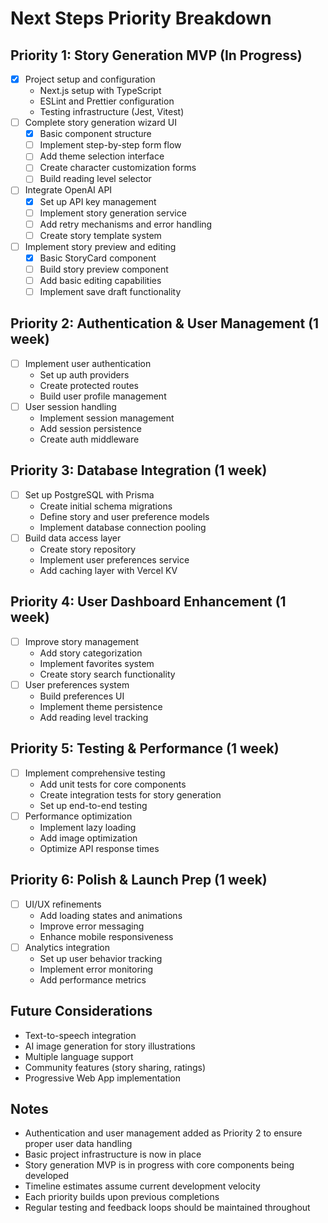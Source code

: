 # Next Steps Priority Breakdown

## Priority 1: Story Generation MVP (In Progress)
- [x] Project setup and configuration
  - Next.js setup with TypeScript
  - ESLint and Prettier configuration
  - Testing infrastructure (Jest, Vitest)
- [ ] Complete story generation wizard UI
  - [x] Basic component structure
  - [ ] Implement step-by-step form flow
  - [ ] Add theme selection interface
  - [ ] Create character customization forms
  - [ ] Build reading level selector
- [ ] Integrate OpenAI API
  - [x] Set up API key management
  - [ ] Implement story generation service
  - [ ] Add retry mechanisms and error handling
  - [ ] Create story template system
- [ ] Implement story preview and editing
  - [x] Basic StoryCard component
  - [ ] Build story preview component
  - [ ] Add basic editing capabilities
  - [ ] Implement save draft functionality

## Priority 2: Authentication & User Management (1 week)
- [ ] Implement user authentication
  - Set up auth providers
  - Create protected routes
  - Build user profile management
- [ ] User session handling
  - Implement session management
  - Add session persistence
  - Create auth middleware

## Priority 3: Database Integration (1 week)
- [ ] Set up PostgreSQL with Prisma
  - Create initial schema migrations
  - Define story and user preference models
  - Implement database connection pooling
- [ ] Build data access layer
  - Create story repository
  - Implement user preferences service
  - Add caching layer with Vercel KV

## Priority 4: User Dashboard Enhancement (1 week)
- [ ] Improve story management
  - Add story categorization
  - Implement favorites system
  - Create story search functionality
- [ ] User preferences system
  - Build preferences UI
  - Implement theme persistence
  - Add reading level tracking

## Priority 5: Testing & Performance (1 week)
- [ ] Implement comprehensive testing
  - Add unit tests for core components
  - Create integration tests for story generation
  - Set up end-to-end testing
- [ ] Performance optimization
  - Implement lazy loading
  - Add image optimization
  - Optimize API response times

## Priority 6: Polish & Launch Prep (1 week)
- [ ] UI/UX refinements
  - Add loading states and animations
  - Improve error messaging
  - Enhance mobile responsiveness
- [ ] Analytics integration
  - Set up user behavior tracking
  - Implement error monitoring
  - Add performance metrics

## Future Considerations
- Text-to-speech integration
- AI image generation for story illustrations
- Multiple language support
- Community features (story sharing, ratings)
- Progressive Web App implementation

## Notes
- Authentication and user management added as Priority 2 to ensure proper user data handling
- Basic project infrastructure is now in place
- Story generation MVP is in progress with core components being developed
- Timeline estimates assume current development velocity
- Each priority builds upon previous completions
- Regular testing and feedback loops should be maintained throughout 
